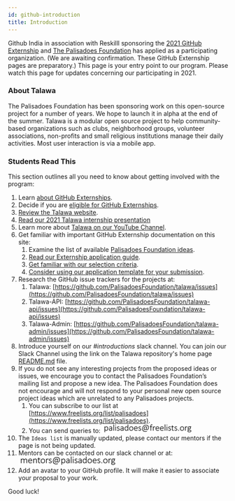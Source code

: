 ```yaml
---
id: github-introduction
title: Introduction
---
```


Github India in association with Reskilll sponsoring the [2021 GitHub Externship](https://externship.github.in/) and [The Palisadoes Foundation](http://www.palisadoes.org) has applied as a participating organization. (We are awaiting confirmation. These GitHub Externship pages are preparatory.) This page is your entry point to our program. Please watch this page for updates concerning our participating in 2021.

### About Talawa

The Palisadoes Foundation has been sponsoring work on this open-source project for a number of years. We hope to launch it in alpha at the end of the summer. Talawa is a modular open source project to help community-based organizations such as clubs, neighborhood groups, volunteer associations, non-profits and small religious institutions manage their daily activities. Most user interaction is via a mobile app.

### Students Read This

This section outlines all you need to know about getting involved with the program:

1. Learn [about GitHub Externships](https://externship.github.in/about).
1. Decide if you are [eligible for GitHub Externships](https://externship.github.in/apply).
1. [Review the Talawa website](https://docs.talawa.io/docs/).
1. [Read our 2021 Talawa internship presentation](http://www.palisadoes.org/wp-content/uploads/2021/05/github-externship-2021-talawa-1.pdf)
1. Learn more about [Talawa on our YouTube Channel](https://www.youtube.com/watch?v=jo7RwU4GEkE&list=PLv50qHwThlJVTUZsVz2CbRSi2f8uF9XE6&index=2).
1. Get familiar with important GitHub Externship documentation on this site:
    1. Examine the list of available [Palisadoes Foundation ideas](https://docs.talawa.io/docs/internships/internship-ideas/).
    1. [Read our Externship application guide](https://docs.talawa.io/docs/internships/github/github-application-process).
    1. [Get familiar with our selection criteria](https://docs.talawa.io/docs/internships/internship-selection-criteria).
    1. [Consider using our application template for your submission](https://docs.talawa.io/docs/internships/internship-application-template).
1. Research the GitHub issue trackers for the projects at:
    1. Talawa: [https://github.com/PalisadoesFoundation/talawa/issues](https://github.com/PalisadoesFoundation/talawa/issues)
    1. Talawa-API: [https://github.com/PalisadoesFoundation/talawa-api/issues](https://github.com/PalisadoesFoundation/talawa-api/issues)
    1. Talawa-Admin: [https://github.com/PalisadoesFoundation/talawa-admin/issues](https://github.com/PalisadoesFoundation/talawa-admin/issues)
1. Introduce yourself on our *#introductions* slack channel. You can join our Slack Channel using the link on the Talawa repository's home page [README.md](http://github.com/PalisadoesFoundation/talawa) file.
1. If you do not see any interesting projects from the proposed ideas or issues, we encourage you to contact the Palisadoes Foundation’s mailing list and propose a new idea. The Palisadoes Foundation does not encourage and will not respond to your personal new open source project ideas which are unrelated to any Palisadoes projects.
    1. You can subscribe to our list at [https://www.freelists.org/list/palisadoes](https://www.freelists.org/list/palisadoes).  
    1. You can send queries to:
           ![img](/img/email/freelists.png)
1. The `Ideas list` is manually updated, please contact our mentors if the page is not being updated.
1. Mentors can be contacted on our slack channel or at:
       ![img](/img/email/mentors.png)
1. Add an avatar to your GitHub profile. It will make it easier to associate your proposal to your work.

Good luck!
